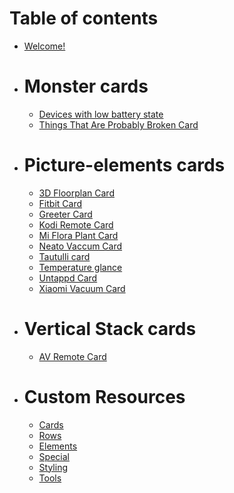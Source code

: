 # Table of contents

* [Welcome!](README.md)

* # Monster cards
  * [Devices with low battery state](monster-cards/devices-with-low-battery.md)
  * [Things That Are Probably Broken Card](monster-cards/broken-card.md)

* # Picture-elements cards
  * [3D Floorplan Card](picture-elements/3d-floorplan.md)
  * [Fitbit Card](picture-elements/fitbit-card.md)
  * [Greeter Card](picture-elements/greeter-card.md)
  * [Kodi Remote Card](picture-elements/kodiremote-card.md)
  * [Mi Flora Plant Card](picture-elements/plants-card.md)
  * [Neato Vaccum Card](picture-elements/neato-vaccum-card.md)
  * [Tautulli card](picture-elements/tautulli-card.md)
  * [Temperature glance](picture-elements/temperature-glance.md)
  * [Untappd Card](picture-elements/untappd-card.md)
  * [Xiaomi Vacuum Card](picture-elements/xiaomi-vacuum-card.md)

* # Vertical Stack cards
  * [AV Remote Card](vertical-stack/av-remote.md)

* # Custom Resources
  * [Cards](custom/cards.md)
  * [Rows](custom/rows.md)
  * [Elements](custom/elements.md)
  * [Special](custom/special.md)
  * [Styling](custom/styling.md)
  * [Tools](custom/tools.md)
